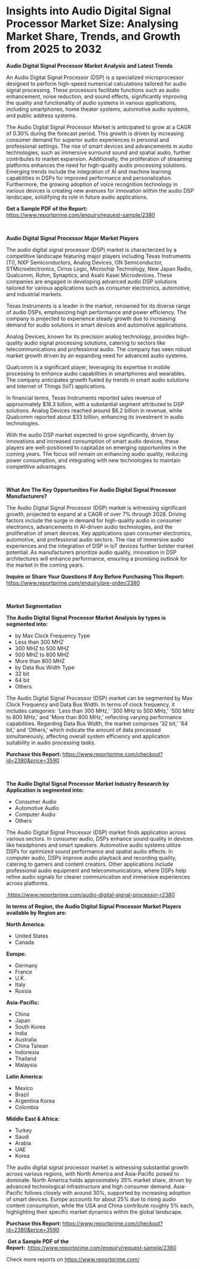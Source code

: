 <p><h1>Insights into Audio Digital Signal Processor Market Size: Analysing Market Share, Trends, and Growth from 2025 to 2032</h1></p><p><strong>Audio Digital Signal Processor Market Analysis and Latest Trends</strong></p>
<p><p>An Audio Digital Signal Processor (DSP) is a specialized microprocessor designed to perform high-speed numerical calculations tailored for audio signal processing. These processors facilitate functions such as audio enhancement, noise reduction, and sound effects, significantly improving the quality and functionality of audio systems in various applications, including smartphones, home theater systems, automotive audio systems, and public address systems.</p><p>The Audio Digital Signal Processor Market is anticipated to grow at a CAGR of 0.30% during the forecast period. This growth is driven by increasing consumer demand for superior audio experiences in personal and professional settings. The rise of smart devices and advancements in audio technologies, such as immersive surround sound and spatial audio, further contributes to market expansion. Additionally, the proliferation of streaming platforms enhances the need for high-quality audio processing solutions. Emerging trends include the integration of AI and machine learning capabilities in DSPs for improved performance and personalization. Furthermore, the growing adoption of voice recognition technology in various devices is creating new avenues for innovation within the audio DSP landscape, solidifying its role in future audio applications.</p></p>
<p><strong>Get a Sample PDF of the Report:&nbsp;</strong> <a href="https://www.reportprime.com/enquiry/request-sample/2380?utm_campaign=2269&utm_medium=2&utm_source=Github&utm_content=ia&utm_term=18032025&utm_id=audio-digital-signal-processor">https://www.reportprime.com/enquiry/request-sample/2380</a></p>
<p>&nbsp;</p>
<p><strong>Audio Digital Signal Processor Major Market Players</strong></p>
<p><p>The audio digital signal processor (DSP) market is characterized by a competitive landscape featuring major players including Texas Instruments (TI), NXP Semiconductors, Analog Devices, ON Semiconductor, STMicroelectronics, Cirrus Logic, Microchip Technology, New Japan Radio, Qualcomm, Rohm, Synaptics, and Asahi Kasei Microdevices. These companies are engaged in developing advanced audio DSP solutions tailored for various applications such as consumer electronics, automotive, and industrial markets.</p><p>Texas Instruments is a leader in the market, renowned for its diverse range of audio DSPs, emphasizing high performance and power efficiency. The company is projected to experience steady growth due to increasing demand for audio solutions in smart devices and automotive applications. </p><p>Analog Devices, known for its precision analog technology, provides high-quality audio signal processing solutions, catering to sectors like telecommunications and professional audio. The company has seen robust market growth driven by an expanding need for advanced audio systems.</p><p>Qualcomm is a significant player, leveraging its expertise in mobile processing to enhance audio capabilities in smartphones and wearables. The company anticipates growth fueled by trends in smart audio solutions and Internet of Things (IoT) applications.</p><p>In financial terms, Texas Instruments reported sales revenue of approximately $18.3 billion, with a substantial segment attributed to DSP solutions. Analog Devices reached around $6.2 billion in revenue, while Qualcomm reported about $33 billion, enhancing its investment in audio technologies.</p><p>With the audio DSP market expected to grow significantly, driven by innovations and increased consumption of smart audio devices, these players are well-positioned to capitalize on emerging opportunities in the coming years. The focus will remain on enhancing audio quality, reducing power consumption, and integrating with new technologies to maintain competitive advantages.</p></p>
<p>&nbsp;</p>
<p><strong>What Are The Key Opportunities For Audio Digital Signal Processor Manufacturers?</strong></p>
<p><p>The Audio Digital Signal Processor (DSP) market is witnessing significant growth, projected to expand at a CAGR of over 7% through 2028. Driving factors include the surge in demand for high-quality audio in consumer electronics, advancements in AI-driven audio technologies, and the proliferation of smart devices. Key applications span consumer electronics, automotive, and professional audio sectors. The rise of immersive audio experiences and the integration of DSP in IoT devices further bolster market potential. As manufacturers prioritize audio quality, innovation in DSP architectures will enhance performance, ensuring a promising outlook for the market in the coming years.</p></p>
<p><strong>Inquire or Share Your Questions If Any Before Purchasing This Report:</strong> <a href="https://www.reportprime.com/enquiry/pre-order/2380?utm_campaign=2269&utm_medium=2&utm_source=Github&utm_content=ia&utm_term=18032025&utm_id=audio-digital-signal-processor">https://www.reportprime.com/enquiry/pre-order/2380</a></p>
<p>&nbsp;</p>
<p><strong>Market Segmentation</strong></p>
<p><strong>The Audio Digital Signal Processor Market Analysis by types is segmented into:</strong></p>
<p><ul><li>by Max Clock Frequency Type</li><li>Less than 300 MHZ</li><li>300 MHZ to 500 MHZ</li><li>500 MHZ to 800 MHZ</li><li>More than 800 MHZ</li><li>by Data Bus Width Type</li><li>32 bit</li><li>64 bit</li><li>Others</li></ul></p>
<p><p>The Audio Digital Signal Processor (DSP) market can be segmented by Max Clock Frequency and Data Bus Width. In terms of clock frequency, it includes categories: 'Less than 300 MHz,' '300 MHz to 500 MHz,' '500 MHz to 800 MHz,' and 'More than 800 MHz,' reflecting varying performance capabilities. Regarding Data Bus Width, the market comprises '32 bit,' '64 bit,' and 'Others,' which indicate the amount of data processed simultaneously, affecting overall system efficiency and application suitability in audio processing tasks.</p></p>
<p><strong>Purchase this Report:&nbsp;</strong><a href="https://www.reportprime.com/checkout?id=2380&price=3590&utm_campaign=2269&utm_medium=2&utm_source=Github&utm_content=ia&utm_term=18032025&utm_id=audio-digital-signal-processor">https://www.reportprime.com/checkout?id=2380&price=3590</a></p>
<p>&nbsp;</p>
<p><strong>The Audio Digital Signal Processor Market Industry Research by Application is segmented into:</strong></p>
<p><ul><li>Consumer Audio</li><li>Automotive Audio</li><li>Computer Audio</li><li>Others</li></ul></p>
<p><p>The Audio Digital Signal Processor (DSP) market finds application across various sectors. In consumer audio, DSPs enhance sound quality in devices like headphones and smart speakers. Automotive audio systems utilize DSPs for optimized sound performance and spatial audio effects. In computer audio, DSPs improve audio playback and recording quality, catering to gamers and content creators. Other applications include professional audio equipment and telecommunications, where DSPs help refine audio signals for clearer communication and immersive experiences across platforms.</p></p>
<p><a href="https://www.reportprime.com/audio-digital-signal-processor-r2380?utm_campaign=2269&utm_medium=2&utm_source=Github&utm_content=ia&utm_term=18032025&utm_id=audio-digital-signal-processor">&nbsp;https://www.reportprime.com/audio-digital-signal-processor-r2380</a></p>
<p><strong>In terms of Region, the Audio Digital Signal Processor Market Players available by Region are:</strong></p>
<p>
    <p> <strong> North America: </strong>
        <ul>
            <li>United States</li>
            <li>Canada</li>
        </ul>
        </p> 
    <p> <strong> Europe: </strong>
        <ul>
            <li>Germany</li>
            <li>France</li>
            <li>U.K.</li>
            <li>Italy</li>
            <li>Russia</li>
        </ul>
        </p> 
    <p> <strong> Asia-Pacific: </strong>
        <ul>
            <li>China</li>
            <li>Japan</li>
            <li>South Korea</li>
            <li>India</li>
            <li>Australia</li>
            <li>China Taiwan</li>
            <li>Indonesia</li>
            <li>Thailand</li>
            <li>Malaysia</li>
        </ul>
        </p> 
    <p> <strong> Latin America: </strong>
        <ul>
            <li>Mexico</li>
            <li>Brazil</li>
            <li>Argentina Korea</li>
            <li>Colombia</li>
        </ul>
        </p> 
    <p> <strong> Middle East & Africa: </strong>
        <ul>
            <li>Turkey</li>
            <li>Saudi</li>
            <li>Arabia</li>
            <li>UAE</li>
            <li>Korea</li>
        </ul>
    </p>
    </p>
<p><p>The audio digital signal processor market is witnessing substantial growth across various regions, with North America and Asia-Pacific poised to dominate. North America holds approximately 35% market share, driven by advanced technological infrastructure and high consumer demand. Asia-Pacific follows closely with around 30%, supported by increasing adoption of smart devices. Europe accounts for about 25% due to rising audio content consumption, while the USA and China contribute roughly 5% each, highlighting their specific market dynamics within the global landscape.</p></p>
<p><strong>Purchase this Report: </strong><a href="https://www.reportprime.com/checkout?id=2380&price=3590&utm_campaign=2269&utm_medium=2&utm_source=Github&utm_content=ia&utm_term=18032025&utm_id=audio-digital-signal-processor">https://www.reportprime.com/checkout?id=2380&price=3590</a></p>
<p>&nbsp;<strong>Get a Sample PDF of the Report:&nbsp;&nbsp;</strong><a href="https://www.reportprime.com/enquiry/request-sample/2380?utm_campaign=2269&utm_medium=2&utm_source=Github&utm_content=ia&utm_term=18032025&utm_id=audio-digital-signal-processor">https://www.reportprime.com/enquiry/request-sample/2380</a></p>
<p><strong></strong></p>
<p>Check more reports on <a href="https://www.reportprime.com/?utm_campaign=2269&utm_medium=2&utm_source=Github&utm_content=ia&utm_term=18032025&utm_id=audio-digital-signal-processor">https://www.reportprime.com/</a></p>